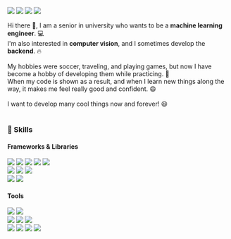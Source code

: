 <a href="mailto:mingyu6952@gmail.com" target="_blank"><img src="https://img.shields.io/badge/mingyu6952@gmail.com-cd5c5c?style=flat-square&logo=gmail&logoColor=white"/></a>
<a href="https://mingyu6952.tistory.com/" target="_blank"><img src="https://img.shields.io/badge/Blog-2f4f4f?style=flat-square&logo=Tistory&logoColor=white"/></a>
<a href="https://www.instagram.com/m_gyu_519/" target="_blank"><img src="https://img.shields.io/badge/Instagram-ff1493?style=flat-square&logo=Instagram&logoColor=white"/></a>
<a href="https://www.facebook.com/profile.php?id=100007454625023" target="_blank"><img src="https://img.shields.io/badge/Facebook-blue?style=flat-square&logo=Facebook&logoColor=white"/></a>

<div>
Hi there 👋, I am a senior in university who wants to be a <b>machine learning engineer</b>. 💻<br>
I'm also interested in <b>computer vision</b>, and I sometimes develop the <b>backend</b>. 🔥
</div><br>

<div>
My hobbies were soccer, traveling, and playing games, but now I have become a hobby of developing them while practicing. 🚀<br>
When my code is shown as a result, and when I learn new things along the way, it makes me feel really good and confident. 😄
</div><br>

<div>I want to develop many cool things now and forever! 😆</div><br>

### 💪 Skills
#### Frameworks & Libraries
<div>
  <img src="https://img.shields.io/badge/Python-3776AB?style=flat-square&logo=python&logoColor=white"/>
  <img src="https://img.shields.io/badge/Pytorch-EE4C2C?style=flat-square&logo=pytorch&logoColor=white"/>
  <img src="https://img.shields.io/badge/Tensorflow2-FF6F00?style=flat-square&logo=tensorflow&logoColor=white"/>
  <img src="https://img.shields.io/badge/OpenCV-5C3EE8?style=flat-square&logo=OpenCV&logoColor=white"/>
  <img src="https://img.shields.io/badge/Pandas-150458?style=flat-square&logo=Pandas&logoColor=white"/>
</div>

<div>
  <img src="https://img.shields.io/badge/Machine Learning-000000?style=flat-square&logoColor=white"/>
  <img src="https://img.shields.io/badge/Deep Learning-000000?style=flat-square&logoColor=white"/>
  <img src="https://img.shields.io/badge/Gan-000000?style=flat-square&logoColor=white"/>
</div>

<div>
  <img src="https://img.shields.io/badge/Django-092E20?style=flat-square&logo=Django&logoColor=white"/>
  <img src="https://img.shields.io/badge/Flask-09202E?style=flat-square&logo=Flask&logoColor=white"/>
</div>

#### Tools
<div>
  <img src="https://img.shields.io/badge/Ubuntu-E95420?style=flat-square&logo=Ubuntu&logoColor=white"/>
  <img src="https://img.shields.io/badge/ROS2-22314E?style=flat-square&logo=ROS&logoColor=white"/>
</div>
<div>
  <img src="https://img.shields.io/badge/Git-F05032?style=flat-square&logo=git&logoColor=white"/>
  <img src="https://img.shields.io/badge/GitKraken-179287?style=flat-square&logo=GitKraken&logoColor=white"/>
  <img src="https://img.shields.io/badge/SourceTree-0052CC?style=flat-square&logo=Sourcetree&logoColor=white"/>
</div>
<div>
  <img src="https://img.shields.io/badge/Visual Studio Code-007ACC?style=flat-square&logo=Visual Studio Code&logoColor=white"/>
  <img src="https://img.shields.io/badge/Jupyter Notebook-F37626?style=flat-square&logo=jupyter&logoColor=white"/>
  <img src="https://img.shields.io/badge/Notion-000000?style=flat-square&logo=Notion&logoColor=white"/>
  <img src="https://img.shields.io/badge/Slack-4A154B?style=flat-square&logo=Slack&logoColor=white"/>
</div>

<!--
**Mingyu-Potato/Mingyu-Potato** is a ✨ _special_ ✨ repository because its `README.md` (this file) appears on your GitHub profile.

Here are some ideas to get you started:

- 🔭 I’m currently working on ...
- 🌱 I’m currently learning ...
- 👯 I’m looking to collaborate on ...
- 🤔 I’m looking for help with ...
- 💬 Ask me about ...
- 📫 How to reach me: ...
- 😄 Pronouns: ...
- ⚡ Fun fact: ...
-->
